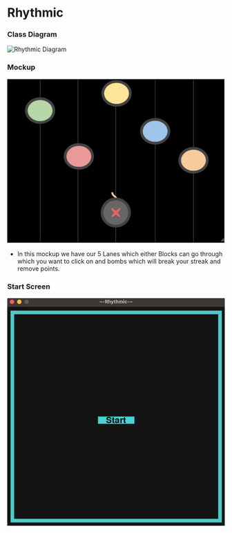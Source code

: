 # Rhythmic
### Class Diagram
![Rhythmic Diagram](https://github.com/BennettJudd/Solo-2/blob/main/images/ClassDia.png?raw=true)

### Mockup

![RhyMockup](https://github.com/BennettJudd/Rhythmic/blob/main/images/Mockup.png?raw=true)
* In this mockup we have our 5 Lanes which either Blocks can go through which you want to click on and bombs which will break your streak and remove points.

### Start Screen

![RhyMockup](https://github.com/BennettJudd/Rhythmic/blob/main/images/StartScreen.png?raw=true)

